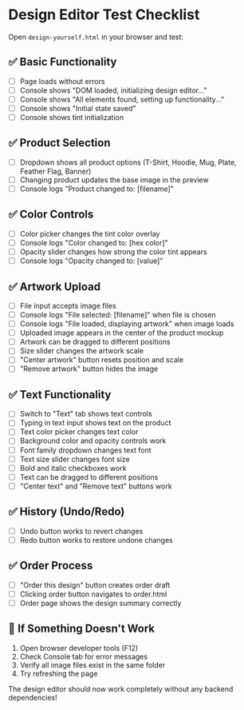 # Design Editor Test Checklist

Open `design-yourself.html` in your browser and test:

## ✅ Basic Functionality
- [ ] Page loads without errors
- [ ] Console shows "DOM loaded, initializing design editor..."
- [ ] Console shows "All elements found, setting up functionality..."
- [ ] Console shows "Initial state saved"
- [ ] Console shows tint initialization

## ✅ Product Selection
- [ ] Dropdown shows all product options (T-Shirt, Hoodie, Mug, Plate, Feather Flag, Banner)
- [ ] Changing product updates the base image in the preview
- [ ] Console logs "Product changed to: [filename]"

## ✅ Color Controls
- [ ] Color picker changes the tint color overlay
- [ ] Console logs "Color changed to: [hex color]"
- [ ] Opacity slider changes how strong the color tint appears
- [ ] Console logs "Opacity changed to: [value]"

## ✅ Artwork Upload
- [ ] File input accepts image files
- [ ] Console logs "File selected: [filename]" when file is chosen
- [ ] Console logs "File loaded, displaying artwork" when image loads
- [ ] Uploaded image appears in the center of the product mockup
- [ ] Artwork can be dragged to different positions
- [ ] Size slider changes the artwork scale
- [ ] "Center artwork" button resets position and scale
- [ ] "Remove artwork" button hides the image

## ✅ Text Functionality
- [ ] Switch to "Text" tab shows text controls
- [ ] Typing in text input shows text on the product
- [ ] Text color picker changes text color
- [ ] Background color and opacity controls work
- [ ] Font family dropdown changes text font
- [ ] Text size slider changes font size
- [ ] Bold and italic checkboxes work
- [ ] Text can be dragged to different positions
- [ ] "Center text" and "Remove text" buttons work

## ✅ History (Undo/Redo)
- [ ] Undo button works to revert changes
- [ ] Redo button works to restore undone changes

## ✅ Order Process
- [ ] "Order this design" button creates order draft
- [ ] Clicking order button navigates to order.html
- [ ] Order page shows the design summary correctly

## 🐛 If Something Doesn't Work
1. Open browser developer tools (F12)
2. Check Console tab for error messages
3. Verify all image files exist in the same folder
4. Try refreshing the page

The design editor should now work completely without any backend dependencies!
